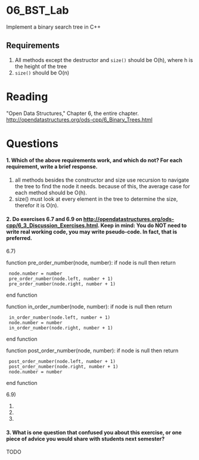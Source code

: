 06_BST_Lab
==============

Implement a binary search tree in C++

Requirements
------------

1. All methods except the destructor and `size()` should be O(h), where h is the height of the tree
2. `size()` should be O(n)

Reading
=======
"Open Data Structures," Chapter 6, the entire chapter. http://opendatastructures.org/ods-cpp/6_Binary_Trees.html

Questions
=========

#### 1. Which of the above requirements work, and which do not? For each requirement, write a brief response.

1. all methods besides the constructor and size use recursion to navigate the tree to find the node it needs.  because of this, the average case for each method should be O(h).
2. size() must look at every element in the tree to determine the size, therefor it is O(n).

#### 2. Do exercises 6.7 and 6.9 on http://opendatastructures.org/ods-cpp/6_3_Discussion_Exercises.html. Keep in mind: You do NOT need to write real working code, you may write pseudo-code. In fact, that is preferred.

6.7)

function pre_order_number(node, number):
	 if node is null then return

	 node.number = number
	 pre_order_number(node.left, number + 1)
	 pre_order_number(node.right, number + 1)
end function
	 
function in_order_number(node, number):
	 if node is null then return

	 in_order_number(node.left, number + 1)
	 node.number = number
	 in_order_number(node.right, number + 1)
end function

function post_order_number(node, number):
	 if node is null then return

	 post_order_number(node.left, number + 1)
	 post_order_number(node.right, number + 1)
	 node.number = number
end function

6.9)

1)

2)
	

3)

#### 3. What is one question that confused you about this exercise, or one piece of advice you would share with students next semester?

TODO